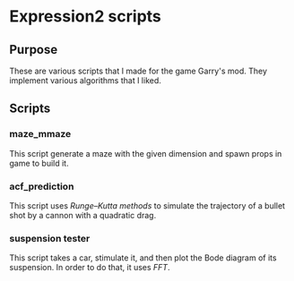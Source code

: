 Expression2 scripts
===================

## Purpose

These are various scripts that I made for the game Garry's mod.
They implement various algorithms that I liked.

## Scripts

### maze_mmaze

This script generate a maze with the given dimension and spawn props in game to
build it.

### acf_prediction

This script uses *Runge–Kutta methods* to simulate the trajectory of a bullet shot
by a cannon with a quadratic drag.


### suspension tester

This script takes a car, stimulate it, and then plot the Bode diagram of its
suspension. In order to do that, it uses *FFT*.



